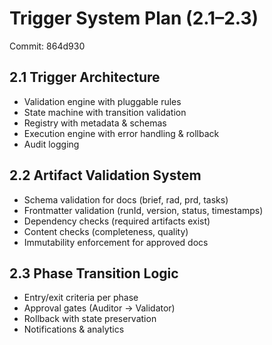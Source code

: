 # Trigger System Plan (2.1–2.3)

Commit: 864d930

## 2.1 Trigger Architecture
- Validation engine with pluggable rules
- State machine with transition validation
- Registry with metadata & schemas
- Execution engine with error handling & rollback
- Audit logging

## 2.2 Artifact Validation System
- Schema validation for docs (brief, rad, prd, tasks)
- Frontmatter validation (runId, version, status, timestamps)
- Dependency checks (required artifacts exist)
- Content checks (completeness, quality)
- Immutability enforcement for approved docs

## 2.3 Phase Transition Logic
- Entry/exit criteria per phase
- Approval gates (Auditor → Validator)
- Rollback with state preservation
- Notifications & analytics
